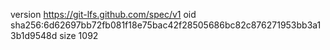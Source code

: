 version https://git-lfs.github.com/spec/v1
oid sha256:6d62697bb72fb081f18e75bac42f28505686bc82c876271953bb3a13b1d9548d
size 1092
